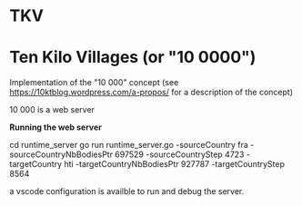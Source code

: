 # TKV
Ten Kilo Villages (or "10 0000")
===============================

Implementation of the "10 000" concept (see https://10ktblog.wordpress.com/a-propos/ for a description of the concept)

10 000 is a web server

**Running the web server**

cd runtime_server
go run runtime_server.go -sourceCountry fra -sourceCountryNbBodiesPtr 697529 -sourceCountryStep 4723 -targetCountry hti -targetCountryNbBodiesPtr 927787 -targetCountryStep 8564

a vscode configuration is availble to run and debug the server.

